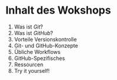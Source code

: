 # Inhalt des Wokshops

1. Was ist *Git*?
2. Was ist *GitHub*?
3. Vorteile Versionskontrolle
4. Git- und GitHub-Konzepte
5. Übliche Workflows
6. GitHub-Spezifisches
7. Ressourcen
8. Try it yourself!

